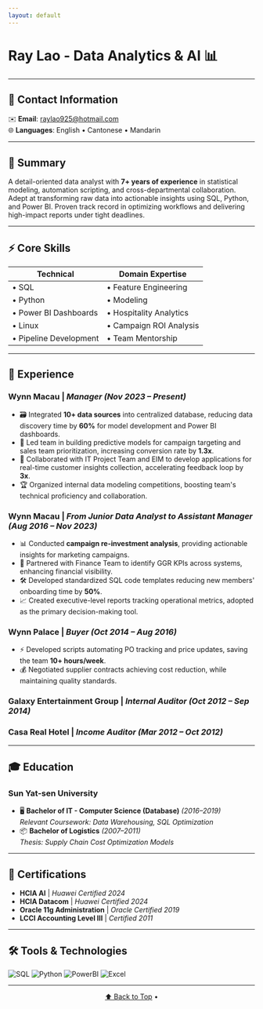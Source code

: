 ```yaml
---
layout: default
---
```


# Ray Lao - Data Analytics & AI 📊

---

## 📮 Contact Information

✉️ **Email**: [raylao925@hotmail.com](mailto:raylao925@hotmail.com)  
🌐 **Languages**: English • Cantonese • Mandarin

---

## 🚀 Summary

A detail-oriented data analyst with **7+ years of experience** in statistical modeling, automation scripting, and cross-departmental collaboration. Adept at transforming raw data into actionable insights using SQL, Python, and Power BI. Proven track record in optimizing workflows and delivering high-impact reports under tight deadlines.

---

## ⚡ Core Skills

| **Technical**              | **Domain Expertise**       |
|----------------------------|----------------------------|
| • SQL                      | • Feature Engineering      |
| • Python                   | • Modeling                 |
| • Power BI Dashboards      | • Hospitality Analytics    |
| • Linux                    | • Campaign ROI Analysis    |
| • Pipeline Development     | • Team Mentorship          |

---

## 💼 Experience

###  **Wynn Macau** | *Manager* _(Nov 2023 – Present)_
- 🗃️ Integrated **10+ data sources** into centralized database, reducing data discovery time by **60%** for model development and Power BI dashboards.
- 🧠 Led team in building predictive models for campaign targeting and sales team prioritization, increasing conversion rate by **1.3x**.
- 🤝 Collaborated with IT Project Team and EIM to develop applications for real-time customer insights collection, accelerating feedback loop by **3x**.
- 🏆 Organized internal data modeling competitions, boosting team's technical proficiency and collaboration.


###  **Wynn Macau** | *From Junior Data Analyst to Assistant Manager* _(Aug 2016 – Nov 2023)_
- 📊 Conducted **campaign re-investment analysis**, providing actionable insights for marketing campaigns.
- 🔗 Partnered with Finance Team to identify GGR KPIs across systems, enhancing financial visibility.
- 🛠️ Developed standardized SQL code templates reducing new members' onboarding time by **50%**.
- 📈 Created executive-level reports tracking operational metrics, adopted as the primary decision-making tool.


###  **Wynn Palace** | *Buyer* _(Oct 2014 – Aug 2016)_
- ⚡ Developed scripts automating PO tracking and price updates, saving the team **10+ hours/week**.
- 💰 Negotiated supplier contracts achieving cost reduction, while maintaining quality standards.

###  **Galaxy Entertainment Group** | *Internal Auditor* _(Oct 2012 – Sep 2014)_

###  **Casa Real Hotel** | *Income Auditor* _(Mar 2012 – Oct 2012)_

---

## 🎓 Education

### **Sun Yat-sen University** 
- 🖥️ **Bachelor of IT - Computer Science (Database)** _(2016–2019)_  
  *Relevant Coursework: Data Warehousing, SQL Optimization*  
- 📦 **Bachelor of Logistics** _(2007–2011)_  
  *Thesis: Supply Chain Cost Optimization Models*

---

## 📜 Certifications

- **HCIA AI** | *Huawei Certified 2024*
- **HCIA Datacom** | *Huawei Certified 2024*  
- **Oracle 11g Administration** | *Oracle Certified 2019*  
- **LCCI Accounting Level III** | *Certified 2011*  

---

## 🛠️ Tools & Technologies

![SQL](https://img.shields.io/badge/SQL-Expert-4479A1?logo=postgresql)
![Python](https://img.shields.io/badge/Python-Advanced-3776AB?logo=python)
![PowerBI](https://img.shields.io/badge/Power_BI-Advanced-F2C811?logo=powerbi)
![Excel](https://img.shields.io/badge/Excel_VBA-Advanced-217346?logo=microsoftexcel)

---

<div align="center">
  <a href="#ray-lao---data-analytics--ai-">⬆️ Back to Top</a> • 
</div>
